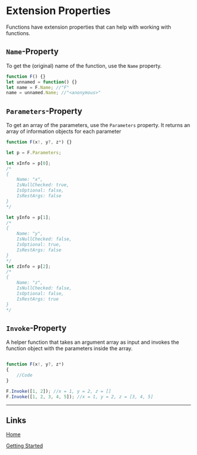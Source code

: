 # Extension Properties

Functions have extension properties that can help with working with functions.

## `Name`-Property

To get the (original) name of the function, use the `Name` property.

```js
function F() {}
let unnamed = function() {}
let name = F.Name; //"F"
name = unnamed.Name; //"<anonymous>"
```

## `Parameters`-Property

To get an array of the parameters, use the `Parameters` property.
It returns an array of information objects for each parameter

```js
function F(x!, y?, z*) {}

let p = F.Parameters;

let xInfo = p[0];
/*
{
	Name: "x",
	IsNullChecked: true,
	IsOptional: false,
	IsRestArgs: false
}
*/

let yInfo = p[1];
/*
{
	Name: "y",
	IsNullChecked: false,
	IsOptional: true,
	IsRestArgs: false
}
*/
let zInfo = p[2];
/*
{
	Name: "z",
	IsNullChecked: false,
	IsOptional: false,
	IsRestArgs: true
}
*/


```

## `Invoke`-Property

A helper function that takes an argument array as input and invokes the function object with the parameters inside the array.

```js

function F(x!, y?, z*)
{
	//Code
}

F.Invoke([1, 2]); //x = 1, y = 2, z = []
F.Invoke([1, 2, 3, 4, 5]); //x = 1, y = 2, z = [3, 4, 5]

```

___

## Links

[Home](../../Readme.md)

[Getting Started](../../GettingStarted.md)